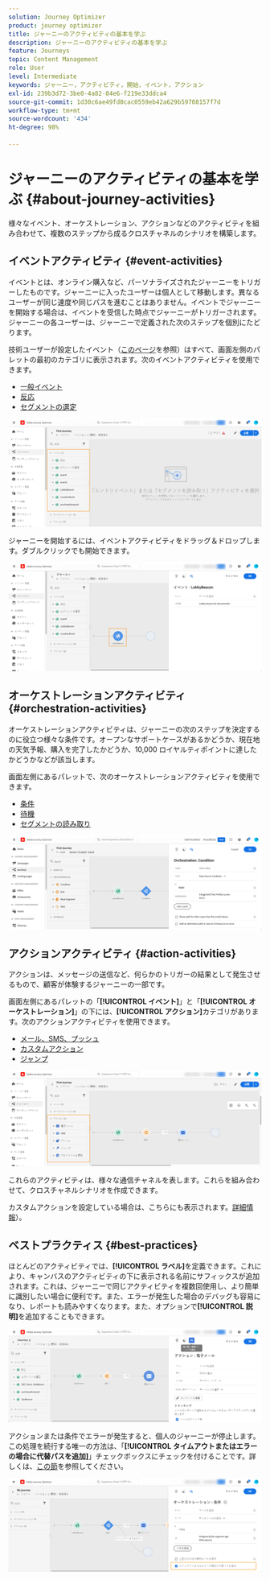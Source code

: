 ```yaml
---
solution: Journey Optimizer
product: journey optimizer
title: ジャーニーのアクティビティの基本を学ぶ
description: ジャーニーのアクティビティの基本を学ぶ
feature: Journeys
topic: Content Management
role: User
level: Intermediate
keywords: ジャーニー，アクティビティ，開始，イベント，アクション
exl-id: 239b3d72-3be0-4a82-84e6-f219e33ddca4
source-git-commit: 1d30c6ae49fd0cac0559eb42a629b59708157f7d
workflow-type: tm+mt
source-wordcount: '434'
ht-degree: 98%

---
```


# ジャーニーのアクティビティの基本を学ぶ {#about-journey-activities}

様々なイベント、オーケストレーション、アクションなどのアクティビティを組み合わせて、複数のステップから成るクロスチャネルのシナリオを構築します。

## イベントアクティビティ {#event-activities}

イベントとは、オンライン購入など、パーソナライズされたジャーニーをトリガーしたものです。ジャーニーに入ったユーザーは個人として移動します。異なるユーザーが同じ速度や同じパスを進むことはありません。イベントでジャーニーを開始する場合は、イベントを受信した時点でジャーニーがトリガーされます。ジャーニーの各ユーザーは、ジャーニーで定義された次のステップを個別にたどります。

技術ユーザーが設定したイベント（[このページ](../event/about-events.md)を参照）はすべて、画面左側のパレットの最初のカテゴリに表示されます。次のイベントアクティビティを使用できます。

* [一般イベント](../building-journeys/general-events.md)
* [反応](../building-journeys/reaction-events.md)
* [セグメントの選定](../building-journeys/segment-qualification-events.md)

![](assets/journey43.png)

ジャーニーを開始するには、イベントアクティビティをドラッグ＆ドロップします。ダブルクリックでも開始できます。

![](assets/journey44.png)

## オーケストレーションアクティビティ {#orchestration-activities}

オーケストレーションアクティビティは、ジャーニーの次のステップを決定するのに役立つ様々な条件です。オープンなサポートケースがあるかどうか、現在地の天気予報、購入を完了したかどうか、10,000 ロイヤルティポイントに達したかどうかなどが該当します。

画面左側にあるパレットで、次のオーケストレーションアクティビティを使用できます。

* [条件](../building-journeys/condition-activity.md)
* [待機](../building-journeys/wait-activity.md)
* [セグメントの読み取り](../building-journeys/read-segment.md)

![](assets/journey49.png)

## アクションアクティビティ {#action-activities}

アクションは、メッセージの送信など、何らかのトリガーの結果として発生させるもので、顧客が体験するジャーニーの一部です。

画面左側にあるパレットの「**[!UICONTROL イベント]**」と「**[!UICONTROL オーケストレーション]**」の下には、**[!UICONTROL アクション]**&#x200B;カテゴリがあります。次のアクションアクティビティを使用できます。

* [メール、SMS、プッシュ](../building-journeys/journeys-message.md)
* [カスタムアクション](../building-journeys/using-custom-actions.md)
* [ジャンプ](../building-journeys/jump.md)

![](assets/journey58.png)

これらのアクティビティは、様々な通信チャネルを表します。これらを組み合わせて、クロスチャネルシナリオを作成できます。

カスタムアクションを設定している場合は、こちらにも表示されます。[詳細情報](../building-journeys/using-custom-actions.md)）。

## ベストプラクティス {#best-practices}

ほとんどのアクティビティでは、**[!UICONTROL ラベル]**&#x200B;を定義できます。これにより、キャンバスのアクティビティの下に表示される名前にサフィックスが追加されます。これは、ジャーニーで同じアクティビティを複数回使用し、より簡単に識別したい場合に便利です。また、エラーが発生した場合のデバッグも容易になり、レポートも読みやすくなります。また、オプションで&#x200B;**[!UICONTROL 説明]**&#x200B;を追加することもできます。

![](assets/journey59bis.png)

アクションまたは条件でエラーが発生すると、個人のジャーニーが停止します。この処理を続行する唯一の方法は、「**[!UICONTROL タイムアウトまたはエラーの場合に代替パスを追加]**」チェックボックスにチェックを付けることです。詳しくは、[この節](../building-journeys/using-the-journey-designer.md#paths)を参照してください。

![](assets/journey42.png)
